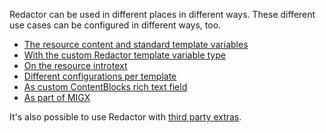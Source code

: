Redactor can be used in different places in different ways. These different use cases can be configured in different ways, too. 

- [The resource content and standard template variables](Content)
- [With the custom Redactor template variable type](Template_Variables)
- [On the resource introtext](Introtext)
- [Different configurations per template](Template)
- [As custom ContentBlocks rich text field](ContentBlocks)
- [As part of MIGX](MIGX)

It's also possible to use Redactor with [third party extras](Third_Party_Extras). 

